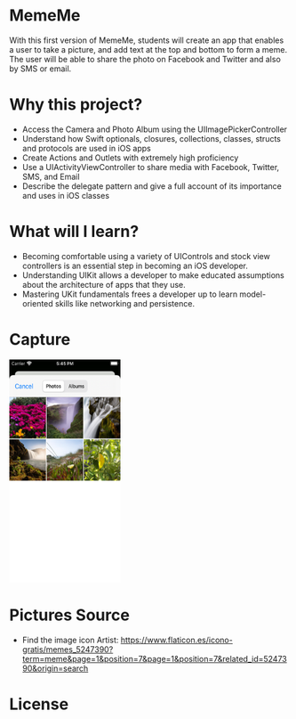 # MemeMe
With this first version of MemeMe, students will create an app that enables a user to take a picture, and add text at the top and bottom to form a meme. The user will be able to share the photo on Facebook and Twitter and also by SMS or email.

# Why this project?
- Access the Camera and Photo Album using the UIImagePickerController
- Understand how Swift optionals, closures, collections, classes, structs and protocols are used in iOS apps
- Create Actions and Outlets with extremely high proficiency
- Use a UIActivityViewController to share media with Facebook, Twitter, SMS, and Email
- Describe the delegate pattern and give a full account of its importance and uses in iOS classes

# What will I learn?
- Becoming comfortable using a variety of UIControls and stock view controllers is an essential step in becoming an iOS developer.
- Understanding UIKit allows a developer to make educated assumptions about the architecture of apps that they use.
- Mastering UKit fundamentals frees a developer up to learn model-oriented skills like networking and persistence.

# Capture
<img src="https://github.com/skyme32/MemeMe/blob/main/capture/Simulator%20Screen%20Shot%20-%20iPod%20touch%20(7th%20generation)%20-%202021-10-30%20at%2017.45.21.png" width="200" height="400" />

# Pictures Source
- Find the image icon Artist: https://www.flaticon.es/icono-gratis/memes_5247390?term=meme&page=1&position=7&page=1&position=7&related_id=5247390&origin=search

# License

